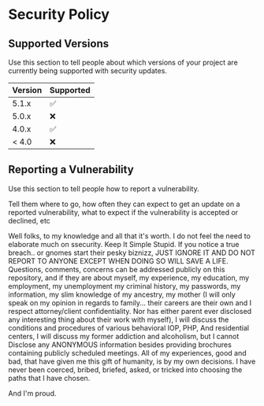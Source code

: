# Security Policy

## Supported Versions

Use this section to tell people about which versions of your project are
currently being supported with security updates.

| Version | Supported          |
| ------- | ------------------ |
| 5.1.x   | :white_check_mark: |
| 5.0.x   | :x:                |
| 4.0.x   | :white_check_mark: |
| < 4.0   | :x:                |

## Reporting a Vulnerability

Use this section to tell people how to report a vulnerability.

Tell them where to go, how often they can expect to get an update on a
reported vulnerability, what to expect if the vulnerability is accepted or
declined, etc


Well folks, to my knowledge and all that it's worth. I do not feel the need to elaborate much on ssecurity. 
Keep It Simple Stupid.
If you notice a true breach.. or gnomes start their pesky biznizz, JUST IGNORE IT AND DO NOT REPORT TO ANYONE EXCEPT WHEN DOING SO WILL SAVE A LIFE.
Questions, comments, concerns can be addressed publicly on this repository, and if they are about myself, my experience, my education, my employment, my unemployment
my criminal history, my passwords, my information, my slim knowledge of my ancestry, my mother 
(I will only speak on my opinion in regards to family... their careers are their own and I respect attorney/client confidentiality. Nor has either
parent ever disclosed any interesting thing about their work with myself), I will
discuss the conditions and procedures of various behavioral IOP, PHP,
And residential centers, I will discuss my former addiction and alcoholism, but I cannot
Disclose any ANONYMOUS information besides providing brochures containing publicly scheduled meetings. 
All of my experiences, good and bad, that have given me this gift of humanity, is by my own decisions.
I have never been coerced, bribed, briefed, asked, or tricked into choosing the paths that I have chosen.

And I'm proud.
